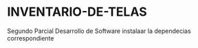# INVENTARIO-DE-TELAS
Segundo Parcial Desarrollo de Software
 instalaar la dependecias correspondiente 
